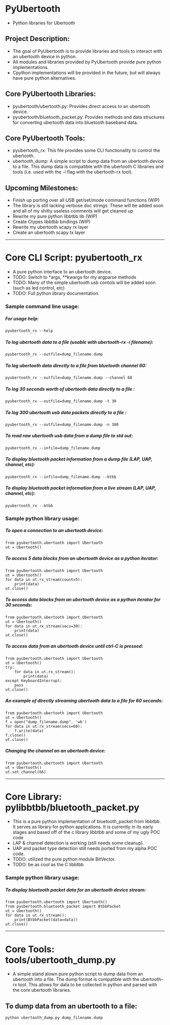 # PyUbertooth
* Python libraries for Ubertooth

## Project Description:
* The goal of PyUbertooth is to provide libraries and tools to interact with an ubertooth device in python.
* All modules and libraries provided by PyUbertooth provide pure python implementations.
* Cpython implementations will be provided in the future, but will always have pure python alternatives.

## Core PyUbertooth Libraries:
* pyubertooth/ubertooth.py: Provides direct access to an ubertooth device.
* pyubertooth/bluetooth_packet.py: Provides methods and data structures for converting ubertooth data into bluetooth baseband data.

## Core PyUbertooth Tools:
* pyubertooth_rx: This file provides some CLI functionality to control the ubertooth.
* ubertooth_dump: A simple script to dump data from an ubertooth device to a file.  This dump data is compatible with the ubertooth C libraries and tools (i.e. used with the -i flag with the ubertooth-rx tool).

## Upcoming Milestones:
* Finish up porting over all USB get/set/mode command functions (WIP)
* The library is still lacking verbose doc strings.  These will be added soon and all of my shitty useless comments will get cleaned up
* Rewrite my pure python libbtbb lib (WIP)
* Create Ctypes libbtbb bindings (WIP)
* Rewrite my ubertooth scapy rx layer
* Create an ubertooth scapy tx layer

-------------------------------

# Core CLI Script: pyubertooth_rx
* A pure python interface to an ubertooth device.
* TODO: Switch to \*args, \*\*kwargs for my argparse methods
* TODO: Many of the simple ubertooth usb contols will be added soon (such as led control, etc)
* TODO: Full python library documentation.

### Sample command line usage:
##### For usage help:
    pyubertooth_rx --help

##### To log ubertooth data to a file (usable with ubertooth-rx -i filename):
    pyubertooth_rx --outfile=dump_filename.dump

##### To log ubertooth data directly to a file from bluetooth channel 60:
    pyubertooth_rx --outfile=dump_filename.dump --channel 60

##### To log 30 seconds worth of ubertooth data directly to a file :
    pyubertooth_rx --outfile=dump_filename.dump -t 30

##### To log 300 ubertooth usb data packets directly to a file :
    pyubertooth_rx --outfile=dump_filename.dump -n 300

##### To read raw ubertooth usb data from a dump file to std out:
    pyubertooth_rx --infile=dump_filename.dump

##### To display bluetooth packet information from a dump file (LAP, UAP, channel, etc):
    pyubertooth_rx --infile=dump_filename.dump --btbb

##### To display bluetooth packet information from a live stream (LAP, UAP, channel, etc):
    pyubertooth_rx --btbb

### Sample python library usage:
##### To open a connection to an ubertooth device:
    from pyubertooth.ubertooth import Ubertooth
    ut = Ubertooth()

##### To access 5 data blocks from an ubertooth device as a python iterator:
    from pyubertooth.ubertooth import Ubertooth
    ut = Ubertooth()
    for data in ut.rx_stream(count=5):
        print(data)
    ut.close()

##### To access data blocks from an ubertooth device as a python iterator for 30 seconds:
    from pyubertooth.ubertooth import Ubertooth
    ut = Ubertooth()
    for data in ut.rx_stream(secs=30):
        print(data)
    ut.close()

##### To access data from an ubertooth device until ctrl-C is pressed:
    from pyubertooth.ubertooth import Ubertooth
    ut = Ubertooth()
    try:
        for data in ut.rx_stream():
            print(data)
    except KeyboardInterrupt:
        pass
    ut.close()

##### An example of directly streaming ubertooth data to a file for 60 seconds:
    from pyubertooth.ubertooth import Ubertooth
    ut = Ubertooth()
    f = open("dump_filename.dump", 'wb')
    for data in ut.rx_stream(secs=60):
        f.write(data)
    f.close()
    ut.close()

##### Changing the channel on an ubertooth device:
    from pyubertooth.ubertooth import Ubertooth 
    ut = Ubertooth()
    ut.set_channel(66)

--------------------------

# Core Library: pylibbtbb/bluetooth_packet.py
* This is a pure python implementation of bluetooth_packet from libbtbb.  It serves as library for python applications.  It is currently in its early stages and based off of the c library libbtbb and some of my ugly POC code 
* LAP & channel detection is working (still needs some cleanup).
* UAP and packet type detection still needs ported from my alpha POC code.
* TODO: utilized the pure python module BitVector.
* TODO: be as cool as the C libbtbb

### Sample python library usage:
##### To display bluetooth packet data for an ubertooth device stream:    
    from pyubertooth.ubertooth import Ubertooth() 
    from pyubertooth.bluetooth_packet import BtbbPacket
    ut = Ubertooth()
    for data in ut.rx_stream():
        print(BtbbPacket(data=data))
    ut.close()

----------------------------

# Core Tools: tools/ubertooth_dump.py
* A simple stand alown pure python script to dump data from an ubertooth into a file.  The dump format is compatible with the ubertooth-rx tool.  This allows for data to be collected in python and parsed with the core ubertooth libraries.

## To dump data from an ubertooth to a file:
    python ubertooth_dump.py dump_filename.dump
